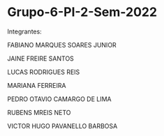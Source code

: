 # Grupo-6-PI-2-Sem-2022
Integrantes:

FABIANO MARQUES SOARES JUNIOR 

JAINE FREIRE SANTOS 

LUCAS RODRIGUES REIS

MARIANA FERREIRA

PEDRO OTAVIO CAMARGO DE LIMA

RUBENS MREIS NETO

VICTOR HUGO PAVANELLO BARBOSA

